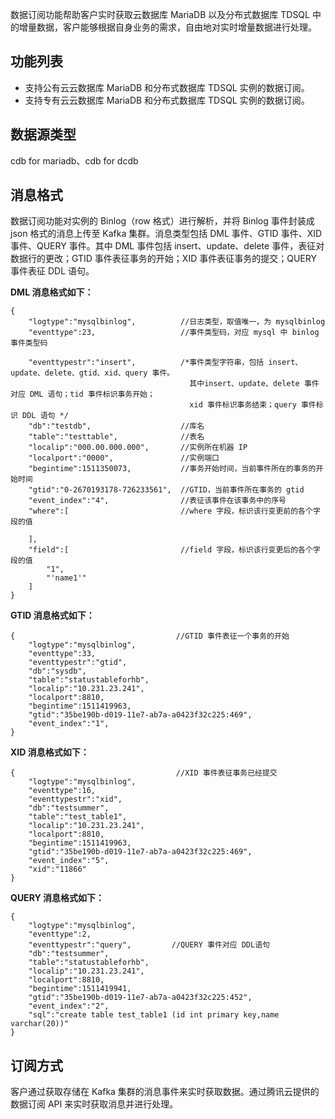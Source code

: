 数据订阅功能帮助客户实时获取云数据库 MariaDB 以及分布式数据库 TDSQL 中的增量数据，客户能够根据自身业务的需求，自由地对实时增量数据进行处理。

## 功能列表
- 支持公有云云数据库 MariaDB 和分布式数据库 TDSQL 实例的数据订阅。
- 支持专有云云数据库 MariaDB 和分布式数据库 TDSQL 实例的数据订阅。

## 数据源类型
cdb for mariadb、cdb for dcdb

## 消息格式
数据订阅功能对实例的 Binlog（row 格式）进行解析，并将 Binlog 事件封装成 json 格式的消息上传至 Kafka 集群。消息类型包括 DML 事件、GTID 事件、XID 事件、QUERY 事件。其中 DML 事件包括 insert、update、delete 事件，表征对数据行的更改；GTID 事件表征事务的开始；XID 事件表征事务的提交；QUERY 事件表征 DDL 语句。

**DML 消息格式如下：**
```
{
    "logtype":"mysqlbinlog",          //日志类型，取值唯一，为 mysqlbinlog
    "eventtype":23,                   //事件类型码，对应 mysql 中 binlog 事件类型码
  
    "eventtypestr":"insert",          /*事件类型字符串，包括 insert、update、delete、gtid、xid、query 事件。
		                                其中insert、update、delete 事件对应 DML 语句；tid 事件标识事务开始；
                                        xid 事件标识事务结束；query 事件标识 DDL 语句 */
    "db":"testdb",                    //库名
    "table":"testtable",              //表名
    "localip":"000.00.000.000",       //实例所在机器 IP
    "localport":"0000",               //实例端口
    "begintime":1511350073,           //事务开始时间，当前事件所在的事务的开始时间
    "gtid":"0-2670193178-726233561",  //GTID，当前事件所在事务的 gtid
    "event_index":"4",                //表征该事件在该事务中的序号  
    "where":[                         //where 字段，标识该行变更前的各个字段的值
    
    ],
    "field":[                         //field 字段，标识该行变更后的各个字段的值
        "1",
        "'name1'"
    ]
}
```

**GTID 消息格式如下：**
```
{                                    //GTID 事件表征一个事务的开始
    "logtype":"mysqlbinlog",
    "eventtype":33,
    "eventtypestr":"gtid",
    "db":"sysdb",
    "table":"statustableforhb",
    "localip":"10.231.23.241",
    "localport":8810,
    "begintime":1511419963,
    "gtid":"35be190b-d019-11e7-ab7a-a0423f32c225:469",
    "event_index":"1",
}
```

**XID 消息格式如下：**
```
{                                    //XID 事件表征事务已经提交
    "logtype":"mysqlbinlog",
    "eventtype":16,
    "eventtypestr":"xid",
    "db":"testsummer",
    "table":"test_table1",
    "localip":"10.231.23.241",
    "localport":8810,
    "begintime":1511419963,
    "gtid":"35be190b-d019-11e7-ab7a-a0423f32c225:469",
    "event_index":"5",
    "xid":"11866"
}
```

**QUERY 消息格式如下：**
```
{
    "logtype":"mysqlbinlog",                          
    "eventtype":2,
    "eventtypestr":"query",         //QUERY 事件对应 DDL语句
    "db":"testsummer",
    "table":"statustableforhb",
    "localip":"10.231.23.241",
    "localport":8810,
    "begintime":1511419941,
    "gtid":"35be190b-d019-11e7-ab7a-a0423f32c225:452",
    "event_index":"2",
    "sql":"create table test_table1 (id int primary key,name varchar(20))"
}
```


## 订阅方式
客户通过获取存储在 Kafka 集群的消息事件来实时获取数据。通过腾讯云提供的数据订阅 API 来实时获取消息并进行处理。
